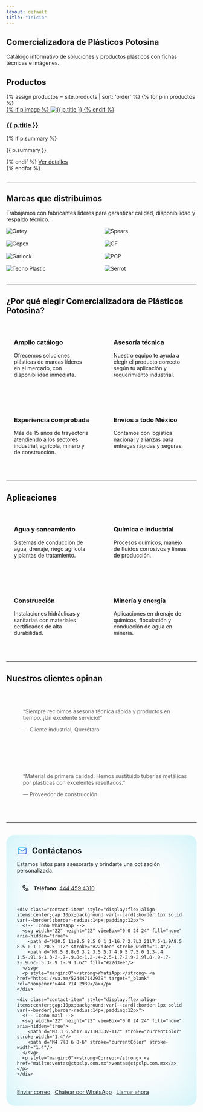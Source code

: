 ```yaml
---
layout: default
title: "Inicio"
---
```


<!-- HERO PRINCIPAL -->
<section class="hero">
  <h1>Comercializadora de Plásticos Potosina</h1>
  <p class="lead">Catálogo informativo de soluciones y productos plásticos con fichas técnicas e imágenes.</p>
</section>

<!-- SECCIÓN DE PRODUCTOS -->
<section id="productos">
  <h2>Productos</h2>
  <div class="grid">
    {% assign productos = site.products | sort: 'order' %}
    {% for p in productos %}
    <article class="card">
      <a class="card-media" href="{{ p.url | relative_url }}">
        {% if p.image %}
        <img src="{{ p.image | relative_url }}" alt="{{ p.title }}">
        {% endif %}
      </a>
      <div class="card-body">
        <h3 class="card-title"><a href="{{ p.url | relative_url }}">{{ p.title }}</a></h3>
        {% if p.summary %}<p class="card-text">{{ p.summary }}</p>{% endif %}
        <a class="button" href="{{ p.url | relative_url }}">Ver detalles</a>
      </div>
    </article>
    {% endfor %}
  </div>
</section>

<!-- SECCIÓN DE MARCAS -->
<hr style="border:0;border-top:1px solid var(--border);margin:28px 0">

<section id="marcas">
  <h2>Marcas que distribuimos</h2>
  <p class="lead">Trabajamos con fabricantes líderes para garantizar calidad, disponibilidad y respaldo técnico.</p>

  <div class="brand-grid" style="display:grid;grid-template-columns:repeat(auto-fill,minmax(160px,1fr));gap:16px;align-items:center">
    <div class="brand-card"><img alt="Oatey" src="{{ '/assets/images/marcas/oatey.png' | relative_url }}"></div>
    <div class="brand-card"><img alt="Spears" src="{{ '/assets/images/marcas/spears.jpg' | relative_url }}"></div>
    <div class="brand-card"><img alt="Cepex" src="{{ '/assets/images/marcas/cepex.png' | relative_url }}"></div>
    <div class="brand-card"><img alt="GF" src="{{ '/assets/images/marcas/gf.png' | relative_url }}"></div>
    <div class="brand-card"><img alt="Garlock" src="{{ '/assets/images/marcas/garlock.png' | relative_url }}"></div>
    <div class="brand-card"><img alt="PCP" src="{{ '/assets/images/marcas/pcp.webp' | relative_url }}"></div>
    <div class="brand-card"><img alt="Tecno Plastic" src="{{ '/assets/images/marcas/tecno-plastic.png' | relative_url }}"></div>
    <div class="brand-card"><img alt="Serrot" src="{{ '/assets/images/marcas/serrot.jpg' | relative_url }}"></div>
  </div>
</section>

<hr style="border:0;border-top:1px solid var(--border);margin:32px 0">

<section id="beneficios">
  <h2>¿Por qué elegir Comercializadora de Plásticos Potosina?</h2>
  <div style="display:grid;grid-template-columns:repeat(auto-fit,minmax(240px,1fr));gap:24px;margin-top:16px">
    <div style="background:var(--card);padding:20px;border-radius:16px;border:1px solid var(--border)">
      <h3>Amplio catálogo</h3>
      <p>Ofrecemos soluciones plásticas de marcas líderes en el mercado, con disponibilidad inmediata.</p>
    </div>
    <div style="background:var(--card);padding:20px;border-radius:16px;border:1px solid var(--border)">
      <h3>Asesoría técnica</h3>
      <p>Nuestro equipo te ayuda a elegir el producto correcto según tu aplicación y requerimiento industrial.</p>
    </div>
    <div style="background:var(--card);padding:20px;border-radius:16px;border:1px solid var(--border)">
      <h3>Experiencia comprobada</h3>
      <p>Más de 15 años de trayectoria atendiendo a los sectores industrial, agrícola, minero y de construcción.</p>
    </div>
    <div style="background:var(--card);padding:20px;border-radius:16px;border:1px solid var(--border)">
      <h3>Envíos a todo México</h3>
      <p>Contamos con logística nacional y alianzas para entregas rápidas y seguras.</p>
    </div>
  </div>
</section>

<hr style="border:0;border-top:1px solid var(--border);margin:32px 0">

<section id="aplicaciones">
  <h2>Aplicaciones</h2>
  <div style="display:grid;grid-template-columns:repeat(auto-fit,minmax(240px,1fr));gap:24px;margin-top:16px">
    <div style="background:var(--card);padding:20px;border-radius:16px;border:1px solid var(--border)">
      <h3>Agua y saneamiento</h3>
      <p>Sistemas de conducción de agua, drenaje, riego agrícola y plantas de tratamiento.</p>
    </div>
    <div style="background:var(--card);padding:20px;border-radius:16px;border:1px solid var(--border)">
      <h3>Química e industrial</h3>
      <p>Procesos químicos, manejo de fluidos corrosivos y líneas de producción.</p>
    </div>
    <div style="background:var(--card);padding:20px;border-radius:16px;border:1px solid var(--border)">
      <h3>Construcción</h3>
      <p>Instalaciones hidráulicas y sanitarias con materiales certificados de alta durabilidad.</p>
    </div>
    <div style="background:var(--card);padding:20px;border-radius:16px;border:1px solid var(--border)">
      <h3>Minería y energía</h3>
      <p>Aplicaciones en drenaje de químicos, floculación y conducción de agua en minería.</p>
    </div>
  </div>
</section>

<hr style="border:0;border-top:1px solid var(--border);margin:32px 0">

<section id="testimonios">
  <h2>Nuestros clientes opinan</h2>
  <div style="display:grid;grid-template-columns:repeat(auto-fit,minmax(280px,1fr));gap:24px;margin-top:16px">
    <blockquote style="background:var(--card);padding:20px;border-radius:16px;border:1px solid var(--border)">
      <p>“Siempre recibimos asesoría técnica rápida y productos en tiempo. ¡Un excelente servicio!”</p>
      <footer style="color:var(--muted)">— Cliente industrial, Querétaro</footer>
    </blockquote>
    <blockquote style="background:var(--card);padding:20px;border-radius:16px;border:1px solid var(--border)">
      <p>“Material de primera calidad. Hemos sustituido tuberías metálicas por plásticas con excelentes resultados.”</p>
      <footer style="color:var(--muted)">— Proveedor de construcción</footer>
    </blockquote>
  </div>
</section>


<!-- CTA FINAL -->
<hr style="border:0;border-top:1px solid var(--border);margin:32px 0">

<section id="contacto" class="cta cta--pro"
  style="position:relative;overflow:hidden;padding:28px;border:1px solid var(--border);border-radius:22px;background:radial-gradient(1200px 400px at -10% -30%, rgba(79,70,229,.35), transparent 60%), radial-gradient(1200px 400px at 110% 130%, rgba(34,211,238,.35), transparent 60%), linear-gradient(135deg,var(--panel),#0c1326);">
  <div style="position:absolute;inset:-2px;border-radius:24px;pointer-events:none;box-shadow:0 0 120px rgba(79,70,229,.25),0 0 120px rgba(34,211,238,.25) inset;"></div>

  <header style="display:flex;align-items:center;gap:12px;margin-bottom:12px">
    <!-- Icono carta (correo) -->
    <svg width="28" height="28" viewBox="0 0 24 24" fill="none" aria-hidden="true">
      <path d="M3 7a2 2 0 0 1 2-2h14a2 2 0 0 1 2 2v10a2 2 0 0 1-2 2H5a2 2 0 0 1-2-2V7Z" stroke="url(#g1)" stroke-width="1.6"/>
      <path d="M4 7l8 6 8-6" stroke="url(#g2)" stroke-width="1.6" fill="none"/>
      <defs>
        <linearGradient id="g1" x1="0" y1="0" x2="1" y2="1">
          <stop stop-color="#22d3ee"/><stop offset="1" stop-color="#4f46e5"/>
        </linearGradient>
        <linearGradient id="g2" x1="0" y1="0" x2="1" y2="1">
          <stop stop-color="#22d3ee"/><stop offset="1" stop-color="#4f46e5"/>
        </linearGradient>
      </defs>
    </svg>
    <h2 style="margin:0">Contáctanos</h2>
  </header>

  <p class="lead" style="margin:0 0 16px;color:var(--muted)">
    Estamos listos para asesorarte y brindarte una cotización personalizada.
  </p>

  <div style="display:grid;grid-template-columns:repeat(auto-fit,minmax(240px,1fr));gap:12px;margin-bottom:18px">
    <div class="contact-item" style="display:flex;align-items:center;gap:10px;background:var(--card);border:1px solid var(--border);border-radius:14px;padding:12px">
      <!-- Icono teléfono -->
      <svg width="22" height="22" viewBox="0 0 24 24" fill="none" aria-hidden="true">
        <path d="M6.6 4h2.2l1.4 3.2-1.6 1.2a12.5 12.5 0 0 0 6 6l1.2-1.6L19.9 15v2.2c0 .9-.7 1.6-1.6 1.6A14.9 14.9 0 0 1 4 6.6C4 5.7 4.7 5 5.6 5H6.6Z" stroke="currentColor" stroke-width="1.6"/>
      </svg>
      <p style="margin:0"><strong>Teléfono:</strong> <a href="tel:4444594310">444 459 4310</a></p>
    </div>

    <div class="contact-item" style="display:flex;align-items:center;gap:10px;background:var(--card);border:1px solid var(--border);border-radius:14px;padding:12px">
      <!-- Icono WhatsApp -->
      <svg width="22" height="22" viewBox="0 0 24 24" fill="none" aria-hidden="true">
        <path d="M20.5 11a8.5 8.5 0 1 1-16.7 2.7L3 21l7.5-1.9A8.5 8.5 0 1 1 20.5 11Z" stroke="#22d3ee" stroke-width="1.4"/>
        <path d="M9.5 8.8c0 3.2 3.5 5.7 4.9 5.7.5 0 1.3-.4 1.5-.9l.6-1.3-2-.7-.9.8c-1.2-.4-2.5-1.7-2.9-2.9l.8-.9-.7-2-.9.6c-.5.3-.9 1-.9 1.6Z" fill="#22d3ee"/>
      </svg>
      <p style="margin:0"><strong>WhatsApp:</strong> <a href="https://wa.me/524447142939" target="_blank" rel="noopener">444 714 2939</a></p>
    </div>

    <div class="contact-item" style="display:flex;align-items:center;gap:10px;background:var(--card);border:1px solid var(--border);border-radius:14px;padding:12px">
      <!-- Icono mail -->
      <svg width="22" height="22" viewBox="0 0 24 24" fill="none" aria-hidden="true">
        <path d="M3.3 6.5h17.4v11H3.3v-11Z" stroke="currentColor" stroke-width="1.4"/>
        <path d="M4 7l8 6 8-6" stroke="currentColor" stroke-width="1.4"/>
      </svg>
      <p style="margin:0"><strong>Correo:</strong> <a href="mailto:ventas@ctpslp.com.mx">ventas@ctpslp.com.mx</a></p>
    </div>
  </div>

  <div style="display:flex;gap:12px;flex-wrap:wrap">
    <a class="button" href="mailto:ventas@ctpslp.com.mx?subject=Cotización%20Catálogo%20CTP">Enviar correo</a>
    <a class="button" href="https://wa.me/524447142939" target="_blank" rel="noopener">Chatear por WhatsApp</a>
    <a class="button" href="tel:4444594310">Llamar ahora</a>
  </div>
</section>


